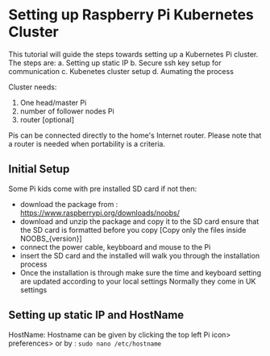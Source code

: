 # Setting up Raspberry Pi Kubernetes Cluster

This tutorial will guide the steps towards setting up a Kubernetes Pi cluster.
The steps are:
a. Setting up static IP
b. Secure ssh key setup for communication
c. Kubenetes cluster setup
d. Aumating the process

Cluster needs:
1. One head/master Pi
2. number of follower nodes Pi
3. router [optional]

Pis can be connected directly to the home's Internet router.
Please note that a router is needed when portability is a criteria. 
## Initial Setup
Some Pi kids come with pre installed SD card if not then:
 - download the package from :
    https://www.raspberrypi.org/downloads/noobs/
 - download and unzip the package and copy it to the SD card
 ensure that the SD card is formatted before you copy
 [Copy only the files inside NOOBS_{version}]
 - connect the power cable, keybboard and mouse to the Pi
 - insert the SD card and the installed will walk you through the installation process
 - Once the installation is through make sure the time and keyboard setting are updated according to your local settings
  Normally they come in UK settings
 
  

## Setting up static IP and HostName

HostName:
Hostname can be given by clicking the top left Pi icon> preferences>
or by :
``
sudo nano /etc/hostname
``

